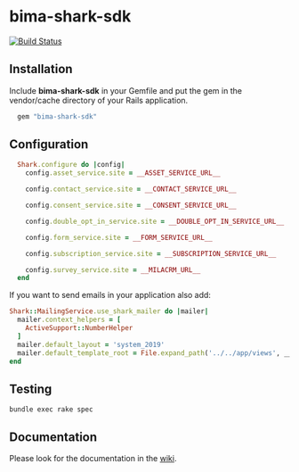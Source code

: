 # bima-shark-sdk

[![Build Status](https://travis-ci.com/infopark-customers/bima-shark-sdk.svg?token=E8GNUMCMv7q5uwHSaqs7&branch=develop)](https://travis-ci.com/infopark-customers/bima-shark-sdk)

## Installation

Include **bima-shark-sdk** in your Gemfile and put the gem in the vendor/cache directory of your Rails application.

```ruby
  gem "bima-shark-sdk"
```

## Configuration

```ruby
  Shark.configure do |config|
    config.asset_service.site = __ASSET_SERVICE_URL__

    config.contact_service.site = __CONTACT_SERVICE_URL__

    config.consent_service.site = __CONSENT_SERVICE_URL__

    config.double_opt_in_service.site = __DOUBLE_OPT_IN_SERVICE_URL__

    config.form_service.site = __FORM_SERVICE_URL__

    config.subscription_service.site = __SUBSCRIPTION_SERVICE_URL__

    config.survey_service.site = __MILACRM_URL__
  end
```

If you want to send emails in your application also add:

```ruby
Shark::MailingService.use_shark_mailer do |mailer|
  mailer.context_helpers = [
    ActiveSupport::NumberHelper
  ]
  mailer.default_layout = 'system_2019'
  mailer.default_template_root = File.expand_path('../../app/views', __dir__)
end
```

## Testing

```
bundle exec rake spec
```

## Documentation

Please look for the documentation in the [wiki](https://github.com/infopark-customers/bima-shark-sdk/wiki/Home).
